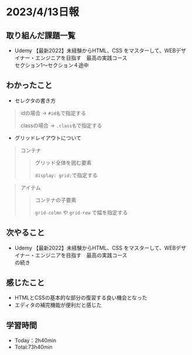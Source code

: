# 2023/4/13日報

## 取り組んだ課題一覧
- Udemy 【最新2022】未経験からHTML、CSS をマスターして、WEBデザイナー・エンジニアを目指す　最高の実践コース<br>
セクション1〜セクション４途中

## わかったこと
- セレクタの書き方
> idの場合 → `#id名`で指定する
>
> classの場合 → `.class名`で指定する

- グリッドレイアウトについて
> コンテナ
>> グリッド全体を囲む要素
>> 
>> `display: grid;`で指定する

> アイテム
>> コンテナの子要素
>>
>> `grid-colmn` や `grid-row` で幅を指定する


## 次やること
- Udemy 【最新2022】未経験からHTML、CSS をマスターして、WEBデザイナー・エンジニアを目指す　最高の実践コース<br>
の続き

## 感じたこと
- HTMLとCSSの基本的な部分の復習する良い機会となった
- エディタの補完機能が便利だと感じた

## 学習時間
- Today：2h40min
- Total:73h40min

